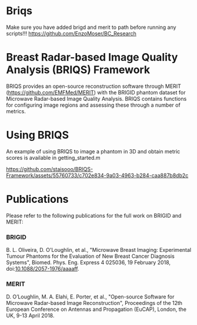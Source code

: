 # Briqs
Make sure you have added brigd and merit to path before running any scripts!!!
https://github.com/EnzoMoser/BC_Research

# Breast Radar-based Image Quality Analysis (BRIQS) Framework
BRIQS provides an open-source reconstruction software through MERIT (https://github.com/EMFMed/MERIT) with the BRIGID phantom dataset for Microwave Radar-based Image Quality Analysis. BRIQS contains functions for configuring image regions and assessing these through a number of metrics. 

# Using BRIQS 
An example of using BRIQS to image a phantom in 3D and obtain metric scores is available in getting_started.m

https://github.com/staisooo/BRIQS-Framework/assets/55760733/c702e834-9a03-4963-b284-caa887b8db2c


# Publications
Please refer to the following publications for the full work on BRIGID and MERIT:

### BRIGID
B. L. Oliveira, D. O'Loughlin, et al., "Microwave Breast Imaging: Experimental Tumour Phantoms for the Evaluation of New Breast Cancer Diagnosis Systems", Biomed. Phys. Eng. Express 4 025036, 19 February 2018, doi:[10.1088/2057-1976/aaaaff](10.1088/2057-1976/aaaaff).

### MERIT
D. O’Loughlin, M. A. Elahi, E. Porter, et al., "Open-source Software for Microwave Radar-based Image Reconstruction", Proceedings of the 12th European Conference on Antennas and Propagation (EuCAP), London, the UK, 9-13 April 2018.
